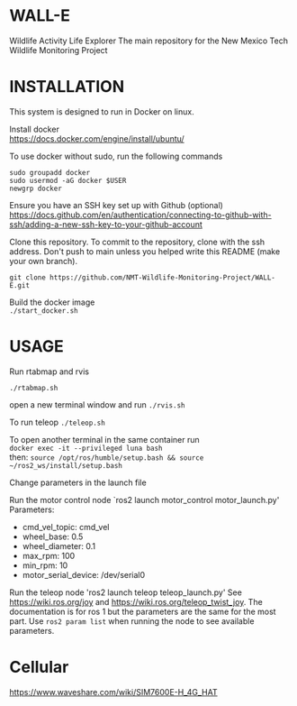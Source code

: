 # WALL-E
Wildlife Activity Life Explorer
The main repository for the New Mexico Tech Wildlife Monitoring Project

# INSTALLATION

This system is designed to run in Docker on linux.  

Install docker  
<https://docs.docker.com/engine/install/ubuntu/>  

To use docker without sudo, run the following commands  
```
sudo groupadd docker
sudo usermod -aG docker $USER
newgrp docker
```

Ensure you have an SSH key set up with Github (optional)
<https://docs.github.com/en/authentication/connecting-to-github-with-ssh/adding-a-new-ssh-key-to-your-github-account>  

Clone this repository. To commit to the repository, clone with the ssh address. Don't push to main unless you helped write this README (make your own branch).
```
git clone https://github.com/NMT-Wildlife-Monitoring-Project/WALL-E.git
```

Build the docker image  
`./start_docker.sh`  

# USAGE

Run rtabmap and rvis
```
./rtabmap.sh
```
open a new terminal window and run
`./rvis.sh` 

To run teleop
`./teleop.sh`

To open another terminal in the same container run  
`docker exec -it --privileged luna bash`  
then:
`source /opt/ros/humble/setup.bash && source ~/ros2_ws/install/setup.bash`


Change parameters in the launch file

Run the motor control node
`ros2 launch motor_control motor_launch.py'
Parameters:
- cmd_vel_topic: cmd_vel
- wheel_base: 0.5
- wheel_diameter: 0.1
- max_rpm: 100
- min_rpm: 10
- motor_serial_device: /dev/serial0

Run the teleop node
'ros2 launch teleop teleop_launch.py'
See <https://wiki.ros.org/joy> and <https://wiki.ros.org/teleop_twist_joy>. The documentation is for ros 1 but the parameters are the same for the most part. Use
`ros2 param list` when running the node to see available parameters.

# Cellular
<https://www.waveshare.com/wiki/SIM7600E-H_4G_HAT>
